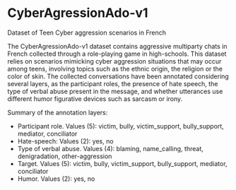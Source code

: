 # CyberAgressionAdo-v1
 Dataset of Teen Cyber aggression scenarios in French
 
The CyberAgressionAdo-v1 dataset contains aggressive multiparty chats in French collected through a role-playing game in high-schools. This dataset relies on scenarios mimicking cyber aggression situations that may occur among teens, involving topics such as the ethnic origin, the religion or the color of skin. The collected conversations have been annotated considering several layers, as the participant roles, the presence of hate speech, the type of verbal abuse present in the message, and whether utterances use different humor figurative devices such as sarcasm or irony.

Summary of the annotation layers:

- Participant role. Values (5): victim, bully, victim_support, bully_support, mediator, conciliator
- Hate-speech: Values (2): yes, no
- Type of verbal abuse. Values (4): blaming, name_calling, threat, denigradation, other-aggression
- Target. Values (5): victim, bully, victim_support, bully_support, mediator, conciliator
- Humor. Values (2): yes, no 
